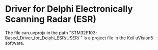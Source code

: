 # Driver for Delphi Electronically Scanning Radar (ESR)
The file can.uvprojx in the  path "STM32F103-Based_Driver_for_Delphi_ESR/USER/ " is a project file in the Keil uVision5 software.
